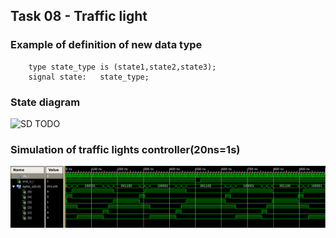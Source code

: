## Task 08 - Traffic light

### Example of definition of new data type
```
	type state_type is (state1,state2,state3);
	signal state:	state_type;
```
### State diagram
![SD](.png) TODO

### Simulation of traffic lights controller(20ns=1s)
![isim](isim.png)


